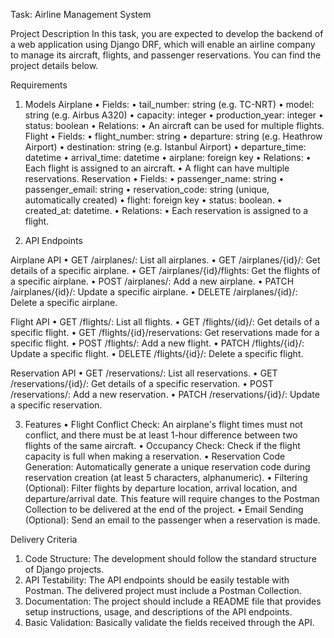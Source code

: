 Task: Airline Management System

Project Description
In this task, you are expected to develop the backend of a web application using Django DRF,
which will enable an airline company to manage its aircraft, flights, and passenger reservations. You
can find the project details below.

Requirements

1. Models
   Airplane
   • Fields:
   • tail_number: string (e.g. TC-NRT)
   • model: string (e.g. Airbus A320)
   • capacity: integer
   • production_year: integer
   • status: boolean
   • Relations:
   • An aircraft can be used for multiple flights.
   Flight
   • Fields:
   • flight_number: string
   • departure: string (e.g. Heathrow Airport)
   • destination: string (e.g. Istanbul Airport)
   • departure_time: datetime
   • arrival_time: datetime
   • airplane: foreign key
   • Relations:
   • Each flight is assigned to an aircraft.
   • A flight can have multiple reservations.
   Reservation
   • Fields:
   • passenger_name: string
   • passenger_email: string
   • reservation_code: string (unique, automatically created)
   • flight: foreign key
   • status: boolean.
   • created_at: datetime.
   • Relations:
   • Each reservation is assigned to a flight.

2. API Endpoints

Airplane API
• GET /airplanes/: List all airplanes.
• GET /airplanes/{id}/: Get details of a specific airplane.
• GET /airplanes/{id}/flights: Get the flights of a specific airplane.
• POST /airplanes/: Add a new airplane.
• PATCH /airplanes/{id}/: Update a specific airplane.
• DELETE /airplanes/{id}/: Delete a specific airplane.

Flight API
• GET /flights/: List all flights.
• GET /flights/{id}/: Get details of a specific flight.
• GET /flights/{id}/reservations: Get reservations made for a specific flight.
• POST /flights/: Add a new flight.
• PATCH /flights/{id}/: Update a specific flight.
• DELETE /flights/{id}/: Delete a specific flight.

Reservation API
• GET /reservations/: List all reservations.
• GET /reservations/{id}/: Get details of a specific reservation.
• POST /reservations/: Add a new reservation.
• PATCH /reservations/{id}/: Update a specific reservation.

3. Features
   • Flight Conflict Check: An airplane's flight times must not conflict, and there must be at
   least 1-hour difference between two flights of the same aircraft.
   • Occupancy Check: Check if the flight capacity is full when making a reservation.
   • Reservation Code Generation: Automatically generate a unique reservation code during
   reservation creation (at least 5 characters, alphanumeric).
   • Filtering (Optional): Filter flights by departure location, arrival location, and
   departure/arrival date. This feature will require changes to the Postman Collection to be
   delivered at the end of the project.
   • Email Sending (Optional): Send an email to the passenger when a reservation is made.

Delivery Criteria

1. Code Structure: The development should follow the standard structure of Django projects.
2. API Testability: The API endpoints should be easily testable with Postman. The delivered
   project must include a Postman Collection.
3. Documentation: The project should include a README file that provides setup
   instructions, usage, and descriptions of the API endpoints.
4. Basic Validation: Basically validate the fields received through the API.
